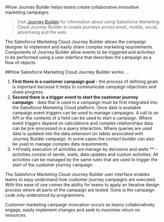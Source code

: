 #How Journey Builder helps teams create collaborative innovative marketing campaigns

> Visit [Journey Builder](https://www.salesforce.com/products/marketing-cloud/platform/digital-marketing-optimization/) for information about using Salesforce Marketing Cloud Journey Builder to create journeys across email, mobile, social, advertising and the web.

The Salesforce Marketing Cloud Journey Builder allows the campaign designer to implement and easily share complex marketing requirements. Components of Journey Builder allow events to be triggered and activities to be performed using a user interface that describes the campaign as a flow of objects.

##How Salesforce Marketing Cloud Journey Builder works ...

1. **First there is a customer campaign goal** - the process of defining goals is important because it helps to communicate campaign objectives and share progress.
2. **Second there is a trigger event to start the customer journey campaign** - data that is used in a campaign must be first integrated into the Salesforce Marketing Cloud platform. Once data is available campaign event triggers can be used to manage campaigns. A call to an API or the contents of a field can be used to start a campaign. Where event triggers depend on calculations and complex relationships data can be pre-processed in a query interaction. Where queries are used data is updated into the data extension (or table) associated with Journey Builder campaign. In some cases the contact builder can also be used to manage complex data requirements.
3. **Finally execution of activities are manage by decisions and waits ** - activities consist of sends, waits, data updates and custom activities. All activities can be managed by the same rules that are used to trigger the start of the customer journey campaign.

The Salesforce Marketing Cloud Journey Builder user interface enables teams to easy understand how customer journey campaigns are executed. With this ease of use comes the ability for teams to apply an iterative design process where all parts of the campaign are tested. Gone is the campaign code only understood by programmers.

Customer marketing campaign innovation occurs as teams collaboratively engage, easily implement changes and seek to maximise return on resources.